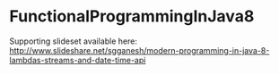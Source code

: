 # FunctionalProgrammingInJava8

Supporting slideset available here: http://www.slideshare.net/sgganesh/modern-programming-in-java-8-lambdas-streams-and-date-time-api
